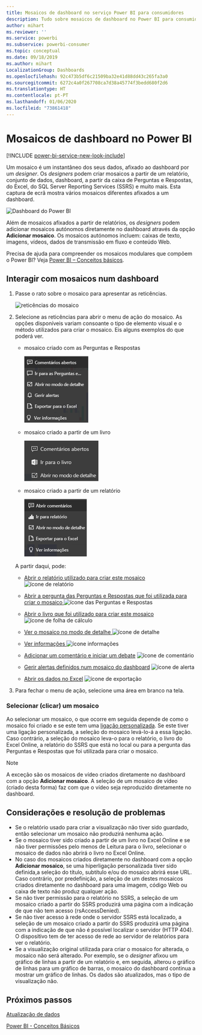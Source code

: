 ```yaml
---
title: Mosaicos de dashboard no serviço Power BI para consumidores
description: Tudo sobre mosaicos de dashboard no Power BI para consumidores. Inclui os mosaicos criados a partir do SQL Server Reporting Services (SSRS).
author: mihart
ms.reviewer: ''
ms.service: powerbi
ms.subservice: powerbi-consumer
ms.topic: conceptual
ms.date: 09/18/2019
ms.author: mihart
LocalizationGroup: Dashboards
ms.openlocfilehash: 92c473b5df6c21509ba32e41d88dd43c265fa3a0
ms.sourcegitcommit: 6272c4a0f267708ca7d38a45774f3bedd680f2d6
ms.translationtype: HT
ms.contentlocale: pt-PT
ms.lasthandoff: 01/06/2020
ms.locfileid: "73861418"
---
```

# <a name="dashboard-tiles-in-power-bi"></a>Mosaicos de dashboard no Power BI

[!INCLUDE [power-bi-service-new-look-include](../includes/power-bi-service-new-look-include.md)]

Um mosaico é um instantâneo dos seus dados, afixado ao dashboard por um *designer*. Os *designers* podem criar mosaicos a partir de um relatório, conjunto de dados, dashboard, a partir da caixa de Perguntas e Respostas, do Excel, do SQL Server Reporting Services (SSRS) e muito mais.  Esta captura de ecrã mostra vários mosaicos diferentes afixados a um dashboard.

![Dashboard do Power BI](./media/end-user-tiles/power-bi-dash.png)


Além de mosaicos afixados a partir de relatórios, os *designers* podem adicionar mosaicos autónomos diretamente no dashboard através da opção **Adicionar mosaico**. Os mosaicos autónomos incluem: caixas de texto, imagens, vídeos, dados de transmissão em fluxo e conteúdo Web.

Precisa de ajuda para compreender os mosaicos modulares que compõem o Power BI?  Veja [Power BI – Conceitos básicos](end-user-basic-concepts.md).


## <a name="interacting-with-tiles-on-a-dashboard"></a>Interagir com mosaicos num dashboard

1. Passe o rato sobre o mosaico para apresentar as reticências.
   
    ![reticências do mosaico](./media/end-user-tiles/ellipses_new.png)
2. Selecione as reticências para abrir o menu de ação do mosaico. As opções disponíveis variam consoante o tipo de elemento visual e o método utilizados para criar o mosaico. Eis alguns exemplos do que poderá ver.

    - mosaico criado com as Perguntas e Respostas
   
        ![ícone de reticências](./media/end-user-tiles/power-bi-options-1.png)

    - mosaico criado a partir de um livro
   
        ![ícone de reticências](./media/end-user-tiles/power-bi-options-2.png)

    - mosaico criado a partir de um relatório
   
        ![ícone de reticências](./media/end-user-tiles/power-bi-options-3.png)
   
    A partir daqui, pode:
   
   * [Abrir o relatório utilizado para criar este mosaico ](end-user-reports.md) ![ícone de relatório](./media/end-user-tiles/chart-icon.jpg)  
   
   * [Abrir a pergunta das Perguntas e Respostas que foi utilizada para criar o mosaico ](end-user-reports.md) ![ícone das Perguntas e Respostas](./media/end-user-tiles/qna-icon.png)  
   

   * [Abrir o livro que foi utilizado para criar este mosaico ](end-user-reports.md) ![ícone de folha de cálculo](./media/end-user-tiles/power-bi-open-worksheet.png)  
   * [Ver o mosaico no modo de detalhe ](end-user-focus.md) ![ícone de detalhe](./media/end-user-tiles/fullscreen-icon.jpg)  
   * [Ver informações ](end-user-insights.md) ![ícone informações](./media/end-user-tiles/power-bi-insights.png)
   * [Adicionar um comentário e iniciar um debate](end-user-comment.md) ![ícone de comentário](./media/end-user-tiles/comment-icons.png)
   * [Gerir alertas definidos num mosaico do dashboard](end-user-alerts.md) ![ícone de alerta](./media/end-user-tiles/power-bi-alert-icon.png)
   * [Abrir os dados no Excel](end-user-export.md) ![ícone de exportação](./media/end-user-tiles/power-bi-export-icon.png)


3. Para fechar o menu de ação, selecione uma área em branco na tela.

### <a name="select-click-a-tile"></a>Selecionar (clicar) um mosaico
Ao selecionar um mosaico, o que ocorre em seguida depende de como o mosaico foi criado e se este tem uma [ligação personalizada](../service-dashboard-edit-tile.md). Se este tiver uma ligação personalizada, a seleção do mosaico levá-lo-á a essa ligação. Caso contrário, a seleção do mosaico leva-o para o relatório, o livro do Excel Online, a relatório do SSRS que está no local ou para a pergunta das Perguntas e Respostas que foi utilizada para criar o mosaico.

> [!NOTE]
> A exceção são os mosaicos de vídeo criados diretamente no dashboard com a opção **Adicionar mosaico**. A seleção de um mosaico de vídeo (criado desta forma) faz com que o vídeo seja reproduzido diretamente no dashboard.   
> 
> 

## <a name="considerations-and-troubleshooting"></a>Considerações e resolução de problemas
* Se o relatório usado para criar a visualização não tiver sido guardado, então selecionar um mosaico não produzirá nenhuma ação.
* Se o mosaico tiver sido criado a partir de um livro no Excel Online e se não tiver permissões pelo menos de Leitura para o livro, selecionar o mosaico de dados não abrirá o livro no Excel Online.
* No caso dos mosaicos criados diretamente no dashboard com a opção **Adicionar mosaico**, se uma hiperligação personalizada tiver sido definida,a seleção do título, subtítulo e/ou do mosaico abrirá esse URL.  Caso contrário, por predefinição, a seleção de um destes mosaicos criados diretamente no dashboard para uma imagem, código Web ou caixa de texto não produz qualquer ação.
* Se não tiver permissão para o relatório no SSRS, a seleção de um mosaico criado a partir do SSRS produzirá uma página com a indicação de que não tem acesso (rsAccessDenied).
* Se não tiver acesso à rede onde o servidor SSRS está localizado, a seleção de um mosaico criado a partir do SSRS produzirá uma página com a indicação de que não é possível localizar o servidor (HTTP 404). O dispositivo tem de ter acesso de rede ao servidor de relatórios para ver o relatório.
* Se a visualização original utilizada para criar o mosaico for alterada, o mosaico não será alterado.  Por exemplo, se o *designer* afixou um gráfico de linhas a partir de um relatório e, em seguida, alterou o gráfico de linhas para um gráfico de barras, o mosaico do dashboard continua a mostrar um gráfico de linhas. Os dados são atualizados, mas o tipo de visualização não.

## <a name="next-steps"></a>Próximos passos
[Atualização de dados](../refresh-data.md)

[Power BI - Conceitos Básicos](end-user-basic-concepts.md)
